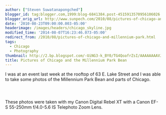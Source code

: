 ```yaml
---
author: ["Steven Suwatanapongched"]
blogger_id: tag:blogger.com,1999:blog-6841384.post-4515913570956106026
blogger_orig_url: http://www.sunpech.com/2010/08/pictures-of-chicago-and-millennium-park.html
date: '2010-08-23T09:00:00.003-05:00'
headerimage: /images/headers/chicago_skyline.jpg
modified_time: '2014-08-07T16:23:46.073-05:00'
redirect_from: /2010/08/pictures-of-chicago-and-millennium-park.html
tags:
  - Chicago
  - Photography
thumbnail: http://2.bp.blogspot.com/-UiNG3-k_BY0/TG4QoafrZsI/AAAAAAAAVJw/W3ld86ABlxs/s600/IMG_1883.jpg
title: Pictures of Chicago and the Millennium Park Bean
---
```



I was at an event last week at the rooftop of 63 E. Lake Street and I was able to take some photos of the Millennium Park Bean and parts of Chicago.

<a href="http://2.bp.blogspot.com/-UiNG3-k_BY0/TG4QoafrZsI/AAAAAAAAVJw/W3ld86ABlxs/s600/IMG_1883.jpg" alt="" ><img   border="0"  src="http://2.bp.blogspot.com/-UiNG3-k_BY0/TG4QoafrZsI/AAAAAAAAVJw/W3ld86ABlxs/s320/IMG_1883.jpg" alt=""  /></a>

<a href="http://4.bp.blogspot.com/-vzsEnFEJOds/TG4QsX4A_3I/AAAAAAAAVJ4/bEFqIUQivk4/s600/IMG_1884.jpg" alt="" ><img   border="0"  src="http://4.bp.blogspot.com/-vzsEnFEJOds/TG4QsX4A_3I/AAAAAAAAVJ4/bEFqIUQivk4/s320/IMG_1884.jpg" alt=""  /></a>

<a href="http://3.bp.blogspot.com/-LGkcobbS_Jw/TG4Q5gy-QpI/AAAAAAAAVKU/ZFqtyTWDURA/s600/IMG_1887.jpg" alt="" ><img   border="0"  src="http://3.bp.blogspot.com/-LGkcobbS_Jw/TG4Q5gy-QpI/AAAAAAAAVKU/ZFqtyTWDURA/s320/IMG_1887.jpg" alt=""  /></a>

These photos were taken with my Canon Digital Rebel XT with a Canon EF-S 55-250mm f/4.0-5.6 IS Telephoto Zoom Lens.